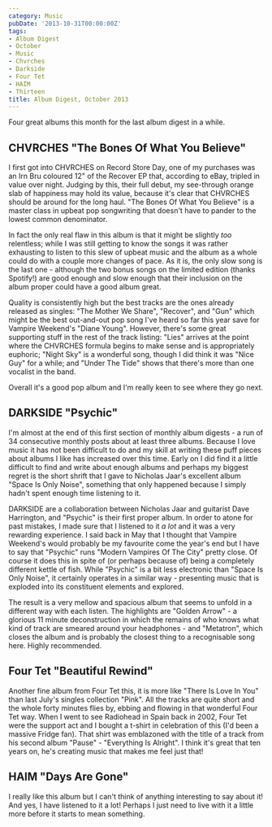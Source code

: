 ```yaml
---
category: Music
pubDate: '2013-10-31T00:00:00Z'
tags:
- Album Digest
- October
- Music
- Chvrches
- Darkside
- Four Tet
- HAIM
- Thirteen
title: Album Digest, October 2013
---
```

Four great albums this month for the last album digest in a while.


## CHVRCHES "The Bones Of What You Believe"

I first got into CHVRCHES on Record Store Day, one of my purchases was an Irn Bru coloured 12" of the Recover EP that, according to eBay, tripled in value over night. Judging by this, their full debut, my see-through orange slab of happiness may hold its value, because it's clear that CHVRCHES should be around for the long haul. "The Bones Of What You Believe" is a master class in upbeat pop songwriting that doesn't have to pander to the lowest common denominator.

In fact the only real flaw in this album is that it might be slightly _too_ relentless; while I was still getting to know the songs it was rather exhausting to listen to this slew of upbeat music and the album as a whole could do with a couple more changes of pace. As it is, the only slow song is the last one - although the two bonus songs on the limited edition (thanks Spotify!) are good enough and slow enough that their inclusion on the album proper could have a good album great.

Quality is consistently high but the best tracks are the ones already released as singles: "The Mother We Share", "Recover", and "Gun" which might be the best out-and-out pop song I've heard so far this year save for Vampire Weekend's "Diane Young". However, there's some great supporting stuff in the rest of the track listing: "Lies" arrives at the point where the CHVRCHES formula begins to make sense and is appropriately euphoric; "Night Sky" is a wonderful song, though I did think it was "Nice Guy" for a while; and "Under The Tide" shows that there's more than one vocalist in the band.

Overall it's a good pop album and I'm really keen to see where they go next.

## DARKSIDE "Psychic"

I'm almost at the end of this first section of monthly album digests - a run of 34 consecutive monthly posts about at least three albums. Because I love music it has not been difficult to do and my skill at writing these puff pieces about albums I like has increased over this time. Early on I did find it a little difficult to find and write about enough albums and perhaps my biggest regret is the short shrift that I gave to Nicholas Jaar's excellent album "Space Is Only Noise", something that only happened because I simply hadn't spent enough time listening to it.

DARKSIDE are a collaboration between Nicholas Jaar and guitarist Dave Harrington, and "Psychic" is their first proper album. In order to atone for past mistakes, I made sure that I listened to it _a lot_ and it was a very rewarding experience. I said back in May that I thought that Vampire Weekend's would probably be my favourite come the year's end but I have to say that "Psychic" runs "Modern Vampires Of The City" pretty close. Of course it does this in spite of (or perhaps because of) being a completely different kettle of fish. While "Psychic" is a bit less electronic than "Space Is Only Noise", it certainly operates in a similar way - presenting music that is exploded into its constituent elements and explored.

The result is a very mellow and spacious album that seems to unfold in a different way with each listen. The highlights are "Golden Arrow" - a glorious 11 minute deconstruction in which the remains of who knows what kind of track are smeared around your headphones - and "Metatron", which closes the album and is probably the closest thing to a recognisable song here. Highly recommended.

## Four Tet "Beautiful Rewind"

Another fine album from Four Tet this, it is more like "There Is Love In You" than last July's singles collection "Pink". All the tracks are quite short and the whole forty minutes flies by, ebbing and flowing in that wonderful Four Tet way. When I went to see Radiohead in Spain back in 2002, Four Tet were the support act and I bought a t-shirt in celebration of this (I'd been a massive Fridge fan). That shirt was emblazoned with the title of a track from his second album "Pause" - "Everything Is Alright". I think it's great that ten years on, he's creating music that makes me feel just that!

## HAIM "Days Are Gone"

I really like this album but I can't think of anything interesting to say about it! And yes, I have listened to it a lot! Perhaps I just need to live with it a little more before it starts to mean something.